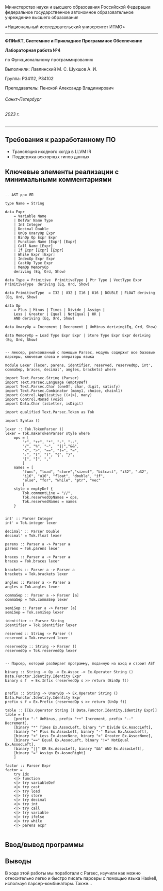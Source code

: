 Министерство науки и высшего образования Российской Федерации федеральное государственное автономное образовательное учреждение высшего образования

«Национальный исследовательский университет ИТМО»

---
__ФПИиКТ, Системное и Прикладное Программное Обеспечение__

__Лабораторная работа №4__

по Функциональному программированию

Выполнили: Лавлинский М. С. Шукшов А. И.

Группа: P34112, P34102

Преподаватель: Пенской Александр Владимирович

###### Санкт-Петербург
###### 2023 г.

---

## Требования к разработанному ПО

* Трансляция иходного когда в LLVM IR
* Поддержка векторных типов данных 

## Ключевые элементы реализации с минимальными комментариями


```

-- AST для ЯП

type Name = String

data Expr 
    = Variable Name
    | DefVar Name Type
    | Int Integer
    | Decimal Double
    | UnOp UnaryOp Expr
    | BinOp Op Expr Expr
    | Function Name [Expr] [Expr]
    | Call Name [Expr] 
    | If Expr [Expr] [Expr]
    | While Expr [Expr]
    | IndexOp Expr Expr
    | CastOp Type Expr
    | MemOp MemoryOp
    deriving (Eq, Ord, Show)

data Type = Primitive  PrimitiveType | Ptr Type | VectType Expr PrimitiveType  deriving (Eq, Ord, Show)

data PrimitiveType  = I32 | U32 | I16 | U16 | DOUBLE | FLOAT deriving (Eq, Ord, Show)

data Op 
    = Plus | Minus | Times | Divide | Assign | 
    Less | Greater | Equal | NotEqual | OR | 
    AND deriving (Eq, Ord, Show) 

data UnaryOp = Increment | Decrement | UnMinus deriving(Eq, Ord, Show)

data MemoryOp = Load Type Expr Expr | Store Type Expr Expr deriving (Eq, Ord, Show)

```

```

-- лексер, релизованный с помощью Parsec, модуль содержит все базовые парсеры, ключевые слова и операторы языка

module Lexer (lexer, parens, identifier, reserved, reservedOp, int', commaSep, braces, decimal', angles, brackets) where

import Text.Parsec.String (Parser)
import Text.Parsec.Language (emptyDef)
import Text.Parsec.Char (oneOf, char, digit, satisfy)
import Text.Parsec.Combinator (many1, choice, chainl1)
import Control.Applicative ((<|>), many)
import Control.Monad (void)
import Data.Char (isLetter, isDigit)

import qualified Text.Parsec.Token as Tok

import Syntax ()

lexer :: Tok.TokenParser ()
lexer = Tok.makeTokenParser style where
    ops = [
        "+", "++", "*", "-", "--",
        "/", "%", "~",  "||","&&", 
        "<", ">", "==", "!=", "=", 
        ":", "(", ")", "{", "}",
        "[", "]", "," 
        ]
    names = [
        "func", "load", "store","sizeof", "bitcast", "i32", "u32", 
        "i16", "u16", "float", "double", "if",
        "else", "for", "while", "ptr", "vec"
        ]
    style = emptyDef {
        Tok.commentLine = "//",
        Tok.reservedOpNames = ops,
        Tok.reservedNames = names
    }


int' :: Parser Integer
int' = Tok.integer lexer

decimal' :: Parser Double
decimal' = Tok.float lexer

parens :: Parser a -> Parser a
parens = Tok.parens lexer

braces :: Parser a -> Parser a 
braces = Tok.braces lexer

brackets :: Parser a -> Parser a 
brackets = Tok.brackets lexer

angles :: Parser a -> Parser a 
angles = Tok.angles lexer

commaSep :: Parser a -> Parser [a]
commaSep = Tok.commaSep lexer

semiSep :: Parser a -> Parser [a]
semiSep = Tok.semiSep lexer

identifier :: Parser String
identifier = Tok.identifier lexer

reserved :: String -> Parser ()
reserved = Tok.reserved lexer

reservedOp :: String -> Parser ()
reservedOp = Tok.reservedOp lexer

```

```

-- Парсер, который разбирает программу, поданную на вход и строит AST

binary :: String -> Op -> Ex.Assoc -> Ex.Operator String () Data.Functor.Identity.Identity Expr
binary s f  = Ex.Infix (reservedOp s >> return (BinOp f))


prefix :: String -> UnaryOp -> Ex.Operator String () Data.Functor.Identity.Identity Expr
prefix s f = Ex.Prefix (reservedOp s >> return (UnOp f))

table :: [[Ex.Operator String () Data.Functor.Identity.Identity Expr]]
table = [
    [prefix "-" UnMinus, prefix "++" Increment, prefix "--" Decrement],
    [binary "*" Times Ex.AssocLeft, binary "/" Divide Ex.AssocLeft],
    [binary "+" Plus Ex.AssocLeft, binary "-" Minus Ex.AssocLeft],
    [binary "<" Less Ex.AssocNone, binary ">" Greater Ex.AssocNone],
    [binary "==" Equal Ex.AssocLeft, binary "!=" NotEqual Ex.AssocLeft],
    [binary "||" OR Ex.AssocLeft, binary "&&" AND Ex.AssocLeft],
    [binary "=" Assign Ex.AssocRight]
    ]

factor :: Parser Expr
factor =
    try idx
    <|> function
    <|> try variableDef
    <|> try cast
    <|> try load
    <|> try store
    <|> try decimal
    <|> try int
    <|> try call
    <|> try variable
    <|> try ifelse
    <|> try while
    <|> parens expr


```
## Ввод/вывод программы


## Выводы

В ходе этой работы мы поработали с Parsec, изучили как можно относительно легко и быстро писать парсеры с помощью языка Haskell, используя парсер-комбинаторы. Также... 
